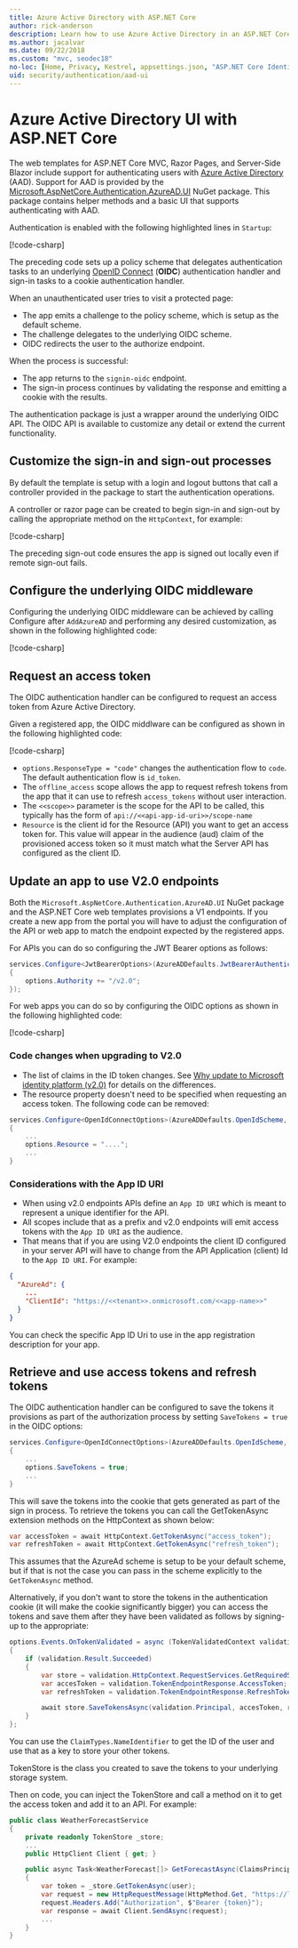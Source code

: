```yaml
---
title: Azure Active Directory with ASP.NET Core
author: rick-anderson
description: Learn how to use Azure Active Directory in an ASP.NET Core app.
ms.author: jacalvar
ms.date: 09/22/2018
ms.custom: "mvc, seodec18"
no-loc: [Home, Privacy, Kestrel, appsettings.json, "ASP.NET Core Identity", cookie, Cookie, Blazor, "Blazor Server", "Blazor WebAssembly", "Identity", "Let's Encrypt", Razor, SignalR]
uid: security/authentication/aad-ui
---
```

# Azure Active Directory UI with ASP.NET Core

The web templates for ASP.NET Core MVC, Razor Pages, and Server-Side Blazor include support for authenticating users with [Azure Active Directory](/azure/active-directory/authentication/overview-authentication) (AAD). Support for AAD is provided by the [Microsoft.AspNetCore.Authentication.AzureAD.UI](https://www.nuget.org/packages/Microsoft.AspNetCore.Authentication.AzureAD.UI) NuGet package. This package contains helper methods and a basic UI that supports authenticating with AAD.

Authentication is enabled with the following highlighted lines in `Startup`:

[!code-csharp[](aad-ui/samples/WebAAD6/Startup.cs?name=snippet&highlight=9,10)]

The preceding code sets up a policy scheme that delegates authentication tasks to an underlying [OpenID Connect](https://openid.net/connect/) (**OIDC**) authentication handler and sign-in tasks to a cookie authentication handler.

When an unauthenticated user tries to visit a protected page:

* The app emits a challenge to the policy scheme, which is setup as the default scheme.
* The challenge delegates to the underlying OIDC scheme.
* OIDC redirects the user to the authorize endpoint.

When the process is successful:

* The app returns to the `signin-oidc` endpoint.
* The sign-in process continues by validating the response and emitting a cookie with the results.

The authentication package is just a wrapper around the underlying OIDC API. The OIDC API is available to customize any detail or extend the current functionality.

## Customize the sign-in and sign-out processes

By default the template is setup with a login and logout buttons that call a controller provided in the package to start the authentication operations.

A controller or razor page can be created to begin sign-in and sign-out by calling the appropriate method on the `HttpContext`, for example:

[!code-csharp[](aad-ui/samples/WebAAD6/Areas/Identity/Pages/Account/SignOut.cshtml.cs?name=snippet)]

The preceding sign-out code ensures the app is signed out locally even if remote sign-out fails.

## Configure the underlying OIDC middleware

Configuring the underlying OIDC middleware can be achieved by calling Configure after `AddAzureAD` and performing any desired customization, as shown in the following highlighted code:

[!code-csharp[](aad-ui/samples/WebAAD6/Startup2.cs?name=snippet&highlight=12-14)]

## Request an access token

The OIDC authentication handler can be configured to request an access token from Azure Active Directory.

Given a registered app, the OIDC middlware can be configured as shown in the following highlighted code:

[!code-csharp[](aad-ui/samples/WebAAD6/Startup3.cs?name=snippet&highlight=12-17)]

* `options.ResponseType = "code"` changes the authentication flow to `code`. The default authentication flow is `id_token`.
* The `offline_access` scope allows the app to request refresh tokens from the app that it can use to refresh `access_tokens` without user interaction.
* The `<<scope>>` parameter is the scope for the API to be called, this typically has the form of `api://<<api-app-id-uri>>/scope-name`
* `Resource` is the client id for the Resource (API) you want to get an access token for. This value will appear in the audience (aud) claim of the provisioned access token so it must match what the Server API has configured as the client ID.

## Update an app to use V2.0 endpoints

Both the `Microsoft.AspNetCore.Authentication.AzureAD.UI` NuGet package and the ASP.NET Core web templates provisions a V1 endpoints. If you create a new app from the portal you will have to adjust the configuration of the API or web app to match the endpoint expected by the registered apps.

For APIs you can do so configuring the JWT Bearer options as follows:

```csharp
services.Configure<JwtBearerOptions>(AzureADDefaults.JwtBearerAuthenticationScheme, options =>
{
    options.Authority += "/v2.0";
});
```

For web apps you can do so by configuring the OIDC options as shown in the following highlighted code:

[!code-csharp[](aad-ui/samples/WebAAD6/Startup4.cs?name=snippet&highlight=12-15)]

### Code changes when upgrading to V2.0

* The list of claims in the ID token changes. See [Why update to Microsoft identity platform (v2.0)](/azure/active-directory/azuread-dev/azure-ad-endpoint-comparison) for details on the differences.
* The resource property doesn't need to be specified when requesting an access token. The following code can be removed:

```csharp
services.Configure<OpenIdConnectOptions>(AzureADDefaults.OpenIdScheme, options =>
{
    ...
    options.Resource = "....";
    ...
}
```

### Considerations with the App ID URI

* When using v2.0 endpoints APIs define an `App ID URI` which is meant to represent a unique identifier for the API.
* All scopes include that as a prefix and v2.0 endpoints will emit access tokens with the `App ID URI` as the audience.
* That means that if you are using V2.0 endpoints the client ID configured in your server API will have to change from the API Application (client) Id to the `App ID URI`. For example:

```json
{
  "AzureAd": {
    ...
    "ClientId": "https://<<tenant>>.onmicrosoft.com/<<app-name>>"
  }
}
```

You can check the specific App ID Uri to use in the app registration description for your app.

## Retrieve and use access tokens and refresh tokens

The OIDC authentication handler can be configured to save the tokens it provisions as part of the authorization process by setting `SaveTokens = true` in the OIDC options:
```csharp
services.Configure<OpenIdConnectOptions>(AzureADDefaults.OpenIdScheme, options =>
{
    ...
    options.SaveTokens = true;
    ...
}
```

This will save the tokens into the cookie that gets generated as part of the sign in process. To retrieve the tokens you can call the GetTokenAsync extension methods on the HttpContext as shown below:
```csharp
var accessToken = await HttpContext.GetTokenAsync("access_token");
var refreshToken = await HttpContext.GetTokenAsync("refresh_token");
```

This assumes that the AzureAd scheme is setup to be your default scheme, but if that is not the case you can pass in the scheme explicitly to the `GetTokenAsync` method.

Alternatively, if you don't want to store the tokens in the authentication cookie (it will make the cookie significantly bigger) you can access the tokens and save them after they have been validated as follows by signing-up to the appropriate:
```csharp
options.Events.OnTokenValidated = async (TokenValidatedContext validation) =>
{
    if (validation.Result.Succeeded)
    {
        var store = validation.HttpContext.RequestServices.GetRequiredService<TokenStore>();
        var accesToken = validation.TokenEndpointResponse.AccessToken;
        var refreshToken = validation.TokenEndpointResponse.RefreshToken;

        await store.SaveTokensAsync(validation.Principal, accesToken, refreshToken);
    }
};
```

You can use the `ClaimTypes.NameIdentifier` to get the ID of the user and use that as a key to store your other tokens.

TokenStore is the class you created to save the tokens to your underlying storage system.

Then on code, you can inject the TokenStore and call a method on it to get the access token and add it to an API. For example:
```csharp
public class WeatherForecastService
{
    private readonly TokenStore _store;
    ...
    public HttpClient Client { get; }

    public async Task<WeatherForecast[]> GetForecastAsync(ClaimsPrincipal user)
    {
        var token = _store.GetTokenAsync(user);
        var request = new HttpRequestMessage(HttpMethod.Get, "https://localhost:5003/WeatherForecast");
        request.Headers.Add("Authorization", $"Bearer {token}");
        var response = await Client.SendAsync(request);
        ...
    }
}
```
